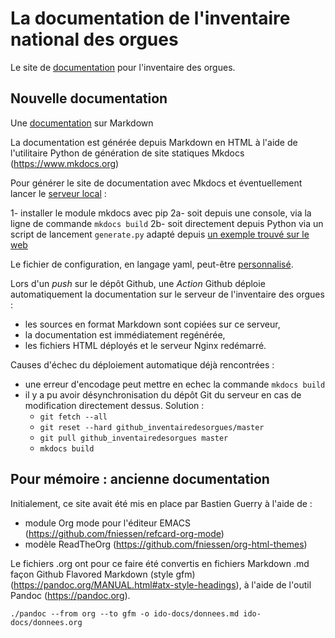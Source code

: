 # La documentation de l'inventaire national des orgues

Le site de [documentation](https://docs.inventaire-des-orgues.fr) pour l'inventaire des orgues. 

## Nouvelle documentation

Une [documentation](https://blog.wax-o.com/2014/04/tutoriel-un-guide-pour-bien-commencer-avec-markdown/) sur Markdown

La documentation est générée depuis Markdown en HTML à l'aide de l'utilitaire Python de génération de site statiques Mkdocs (https://www.mkdocs.org)

Pour générer le site de documentation avec Mkdocs et éventuellement lancer le [serveur local](http://127.0.0.1:8000) :

1- installer le module mkdocs avec pip
2a- soit depuis une console, via la ligne de commande `mkdocs build`
2b- soit directement depuis Python via un script de lancement `generate.py` adapté depuis [un exemple trouvé sur le web](https://github.com/ASoftTech/Gbd.IO.Serial/blob/master/Docs/MkDocs/build.py)

Le fichier de configuration, en langage yaml, peut-être [personnalisé](https://www.mkdocs.org/user-guide/configuration/).

Lors d'un *push* sur le dépôt Github, une *Action* Github déploie automatiquement la documentation sur le serveur de l'inventaire des orgues :

- les sources en format Markdown sont copiées sur ce serveur,
- la documentation est immédiatement regénérée,
- les fichiers HTML déployés et le serveur Nginx redémarré.

Causes d'échec du déploiement automatique déjà rencontrées :

- une erreur d'encodage peut mettre en echec la commande `mkdocs build`
- il y a pu avoir désynchronisation du dépôt Git du serveur en cas de modification directement dessus. Solution :
  - `git fetch --all`
  - `git reset --hard github_inventairedesorgues/master`
  - `git pull github_inventairedesorgues master`
  - `mkdocs build`


## Pour mémoire : ancienne documentation

Initialement, ce site avait été mis en place par Bastien Guerry à l'aide de :
- module Org mode pour l'éditeur EMACS (https://github.com/fniessen/refcard-org-mode)
- modèle ReadTheOrg (https://github.com/fniessen/org-html-themes)

Le fichiers .org ont pour ce faire été convertis en fichiers Markdown .md façon Github Flavored Markdown (style gfm)(https://pandoc.org/MANUAL.html#atx-style-headings), à l'aide de l'outil Pandoc (https://pandoc.org).

```
./pandoc --from org --to gfm -o ido-docs/donnees.md ido-docs/donnees.org
```

